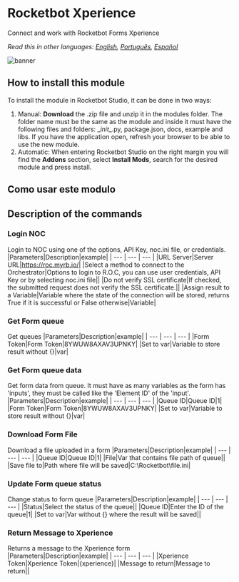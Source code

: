 



# Rocketbot Xperience
  
Connect and work with Rocketbot Forms Xperience  

*Read this in other languages: [English](Manual_Forms.md), [Português](Manual_Forms.pr.md), [Español](Manual_Forms.es.md)*
  
![banner](imgs/Banner_Forms.jpg)
## How to install this module
  
To install the module in Rocketbot Studio, it can be done in two ways:
1. Manual: __Download__ the .zip file and unzip it in the modules folder. The folder name must be the same as the module and inside it must have the following files and folders: \__init__.py, package.json, docs, example and libs. If you have the application open, refresh your browser to be able to use the new module.
2. Automatic: When entering Rocketbot Studio on the right margin you will find the **Addons** section, select **Install Mods**, search for the desired module and press install.  

## Como usar este modulo



## Description of the commands

### Login NOC
  
Login to NOC using one of the options, API Key, noc.ini file, or credentials.
|Parameters|Description|example|
| --- | --- | --- |
|URL Server|Server URL|https://roc.myrb.io/|
|Select a method to connect to the Orchestrator|Options to login to R.O.C, you can use user credentials, API Key or by selecting noc.ini file||
|Do not verify SSL certificate|If checked, the submitted request does not verify the SSL certificate.||
|Assign result to a Variable|Variable where the state of the connection will be stored, returns True if it is successful or False otherwise|Variable|

### Get Form queue
  
Get queues
|Parameters|Description|example|
| --- | --- | --- |
|Form Token|Form Token|8YWUW8AXAV3UPNKY|
|Set to var|Variable to store result without {}|var|

### Get Form queue data
  
Get form data from queue. It must have as many variables as the form has 'inputs', they must be called like the 'Element ID' of the 'input'.
|Parameters|Description|example|
| --- | --- | --- |
|Queue ID|Queue ID|1|
|Form Token|Form Token|8YWUW8AXAV3UPNKY|
|Set to var|Variable to store result without {}|var|

### Download Form File
  
Download a file uploaded in a form
|Parameters|Description|example|
| --- | --- | --- |
|Queue ID|Queue ID|1|
|File|Var that contains file path of queue||
|Save file to|Path where file will be saved|C:\Rocketbot\file.ini|

### Update Form queue status
  
Change status to form queue
|Parameters|Description|example|
| --- | --- | --- |
|Status|Select the status of the queue||
|Queue ID|Enter the ID of the queue|1|
|Set to var|Var without {} where the result will be saved||

### Return Message to Xperience
  
Returns a message to the Xperience form
|Parameters|Description|example|
| --- | --- | --- |
|Xperience Token|Xperience Token|{xperience}|
|Message to return|Message to return||
